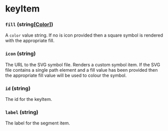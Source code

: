# keyItem

### `fill` (**string[[Color](./api/color.md)]**)

A `color` value string. If no is icon provided then a square symbol is rendered with the appropriate fill. 

### `icon` (**string**)

The URL to the SVG symbol file. Renders a custom symbol item. If the SVG file contains a single path element and a fill value has been provided then the appropriate fill value will be used to colour the symbol.

### `id` (**string**)

The id for the keyItem.

### `label` (**string**)

The label for the segment item.
